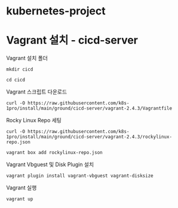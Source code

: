 # kubernetes-project

# Vagrant 설치 - cicd-server
Vagrant 설치 폴더

```mkdir cicd```

```cd cicd```

Vagrant 스크립트 다운로드

```curl -O https://raw.githubusercontent.com/k8s-1pro/install/main/ground/cicd-server/vagrant-2.4.3/Vagrantfile```


Rocky Linux Repo 세팅

```curl -O https://raw.githubusercontent.com/k8s-1pro/install/main/ground/cicd-server/vagrant-2.4.3/rockylinux-repo.json```

```vagrant box add rockylinux-repo.json```

Vagrant Vbguest 및 Disk Plugin 설치 

```vagrant plugin install vagrant-vbguest vagrant-disksize```

Vagrant 실행

```vagrant up```
